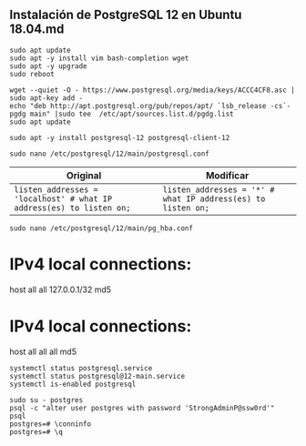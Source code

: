 ## Instalación de PostgreSQL 12 en Ubuntu 18.04.md

```
sudo apt update
sudo apt -y install vim bash-completion wget
sudo apt -y upgrade
sudo reboot
```
```
wget --quiet -O - https://www.postgresql.org/media/keys/ACCC4CF8.asc | sudo apt-key add -
echo "deb http://apt.postgresql.org/pub/repos/apt/ `lsb_release -cs`-pgdg main" |sudo tee  /etc/apt/sources.list.d/pgdg.list
sudo apt update
```
```
sudo apt -y install postgresql-12 postgresql-client-12
```
```
sudo nano /etc/postgresql/12/main/postgresql.conf 
```
|Original|Modificar|
| ----- | ---- |
|```listen_addresses = 'localhost' # what IP address(es) to listen on;```|```listen_addresses = '*' # what IP address(es) to listen on;```
```
sudo nano /etc/postgresql/12/main/pg_hba.conf 
```
# IPv4 local connections:
host    all             all             127.0.0.1/32                     md5
# IPv4 local connections:
host    all             all             all                              md5
```
systemctl status postgresql.service
systemctl status postgresql@12-main.service
systemctl is-enabled postgresql
```
```
sudo su - postgres
psql -c "alter user postgres with password 'StrongAdminP@ssw0rd'"
psql
postgres=# \conninfo
postgres=# \q
```

